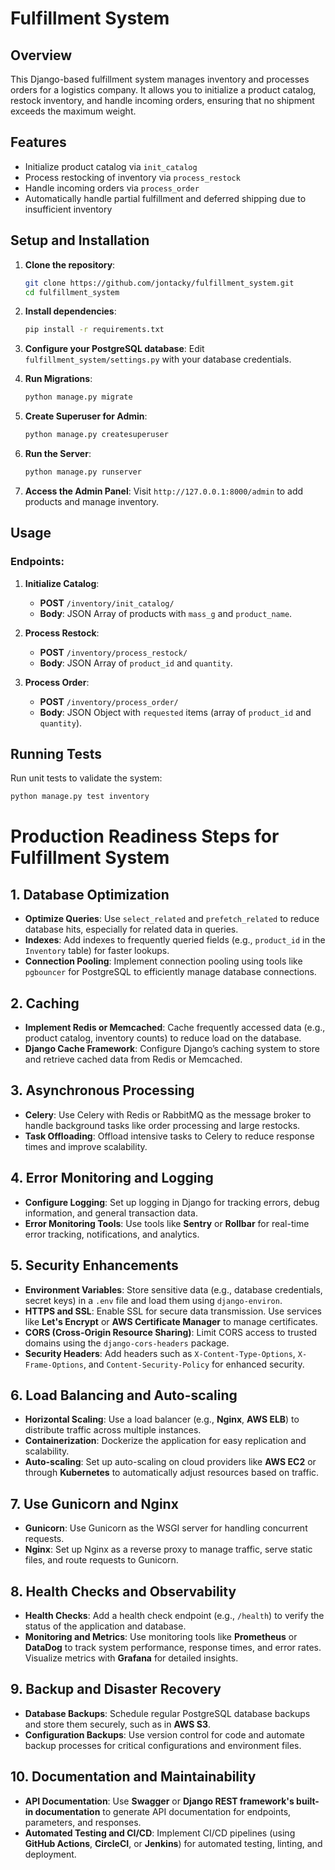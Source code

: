 # Fulfillment System

## Overview
This Django-based fulfillment system manages inventory and processes orders for a logistics company. It allows you to initialize a product catalog, restock inventory, and handle incoming orders, ensuring that no shipment exceeds the maximum weight.

## Features
- Initialize product catalog via `init_catalog`
- Process restocking of inventory via `process_restock`
- Handle incoming orders via `process_order`
- Automatically handle partial fulfillment and deferred shipping due to insufficient inventory

## Setup and Installation

1. **Clone the repository**:
    ```bash
    git clone https://github.com/jontacky/fulfillment_system.git
    cd fulfillment_system
    ```

2. **Install dependencies**:
    ```bash
    pip install -r requirements.txt
    ```

3. **Configure your PostgreSQL database**:
    Edit `fulfillment_system/settings.py` with your database credentials.

4. **Run Migrations**:
    ```bash
    python manage.py migrate
    ```

5. **Create Superuser for Admin**:
    ```bash
    python manage.py createsuperuser
    ```

6. **Run the Server**:
    ```bash
    python manage.py runserver
    ```

7. **Access the Admin Panel**:
    Visit `http://127.0.0.1:8000/admin` to add products and manage inventory.

## Usage

### Endpoints:
1. **Initialize Catalog**:
    - **POST** `/inventory/init_catalog/`
    - **Body**: JSON Array of products with `mass_g` and `product_name`.

2. **Process Restock**:
    - **POST** `/inventory/process_restock/`
    - **Body**: JSON Array of `product_id` and `quantity`.

3. **Process Order**:
    - **POST** `/inventory/process_order/`
    - **Body**: JSON Object with `requested` items (array of `product_id` and `quantity`).

## Running Tests
Run unit tests to validate the system:
```bash
python manage.py test inventory
```


# Production Readiness Steps for Fulfillment System

## 1. Database Optimization
   - **Optimize Queries**: Use `select_related` and `prefetch_related` to reduce database hits, especially for related data in queries.
   - **Indexes**: Add indexes to frequently queried fields (e.g., `product_id` in the `Inventory` table) for faster lookups.
   - **Connection Pooling**: Implement connection pooling using tools like `pgbouncer` for PostgreSQL to efficiently manage database connections.

## 2. Caching
   - **Implement Redis or Memcached**: Cache frequently accessed data (e.g., product catalog, inventory counts) to reduce load on the database.
   - **Django Cache Framework**: Configure Django’s caching system to store and retrieve cached data from Redis or Memcached.

## 3. Asynchronous Processing
   - **Celery**: Use Celery with Redis or RabbitMQ as the message broker to handle background tasks like order processing and large restocks.
   - **Task Offloading**: Offload intensive tasks to Celery to reduce response times and improve scalability.

## 4. Error Monitoring and Logging
   - **Configure Logging**: Set up logging in Django for tracking errors, debug information, and general transaction data.
   - **Error Monitoring Tools**: Use tools like **Sentry** or **Rollbar** for real-time error tracking, notifications, and analytics.

## 5. Security Enhancements
   - **Environment Variables**: Store sensitive data (e.g., database credentials, secret keys) in a `.env` file and load them using `django-environ`.
   - **HTTPS and SSL**: Enable SSL for secure data transmission. Use services like **Let's Encrypt** or **AWS Certificate Manager** to manage certificates.
   - **CORS (Cross-Origin Resource Sharing)**: Limit CORS access to trusted domains using the `django-cors-headers` package.
   - **Security Headers**: Add headers such as `X-Content-Type-Options`, `X-Frame-Options`, and `Content-Security-Policy` for enhanced security.

## 6. Load Balancing and Auto-scaling
   - **Horizontal Scaling**: Use a load balancer (e.g., **Nginx**, **AWS ELB**) to distribute traffic across multiple instances.
   - **Containerization**: Dockerize the application for easy replication and scalability.
   - **Auto-scaling**: Set up auto-scaling on cloud providers like **AWS EC2** or through **Kubernetes** to automatically adjust resources based on traffic.

## 7. Use Gunicorn and Nginx
   - **Gunicorn**: Use Gunicorn as the WSGI server for handling concurrent requests.
   - **Nginx**: Set up Nginx as a reverse proxy to manage traffic, serve static files, and route requests to Gunicorn.

## 8. Health Checks and Observability
   - **Health Checks**: Add a health check endpoint (e.g., `/health`) to verify the status of the application and database.
   - **Monitoring and Metrics**: Use monitoring tools like **Prometheus** or **DataDog** to track system performance, response times, and error rates. Visualize metrics with **Grafana** for detailed insights.

## 9. Backup and Disaster Recovery
   - **Database Backups**: Schedule regular PostgreSQL database backups and store them securely, such as in **AWS S3**.
   - **Configuration Backups**: Use version control for code and automate backup processes for critical configurations and environment files.

## 10. Documentation and Maintainability
   - **API Documentation**: Use **Swagger** or **Django REST framework's built-in documentation** to generate API documentation for endpoints, parameters, and responses.
   - **Automated Testing and CI/CD**: Implement CI/CD pipelines (using **GitHub Actions**, **CircleCI**, or **Jenkins**) for automated testing, linting, and deployment.

